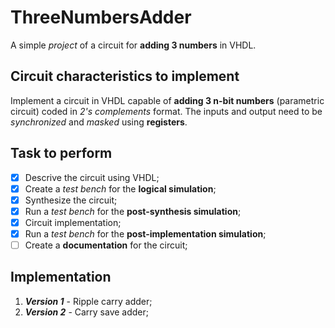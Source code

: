 # ThreeNumbersAdder
A simple *project* of a circuit for **adding 3 numbers** in VHDL.

## Circuit characteristics to implement
Implement a circuit in VHDL capable of **adding 3 n-bit numbers** (parametric circuit) coded in *2's complements* format.
The inputs and output need to be *synchronized* and *masked* using **registers**.

## Task to perform
- [X] Descrive the circuit using VHDL;
- [X] Create a *test bench* for the **logical simulation**;
- [X] Synthesize the circuit;
- [X] Run a *test bench* for the **post-synthesis simulation**;
- [X] Circuit implementation;
- [X] Run a *test bench* for the **post-implementation simulation**;
- [ ] Create a **documentation** for the circuit;

## Implementation
1. ***Version 1*** - Ripple carry adder;
2. ***Version 2*** - Carry save adder;